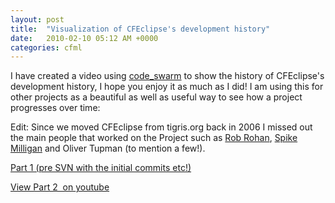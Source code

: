 ```yaml
---
layout: post
title:  "Visualization of CFEclipse's development history"
date:   2010-02-10 05:12 AM +0000
categories: cfml
---
```

<p>I have created a video using <a href="http://code.google.com/p/codeswarm/">code_swarm</a> to show the history of CFEclipse's development history, I hope you enjoy it as much as I did! I am using this for other projects as a beautiful as well as useful way to see how a project progresses over time:</p>
<p>Edit: Since we moved CFEclipse from tigris.org back in 2006 I missed out the main people that worked on the Project such as <a href="http://robrohan.com/">Rob Rohan</a>, <a href="http://www.yellowbadger.com/">Spike Milligan</a> and Oliver Tupman (to mention a few!). </p>
<p><a href="http://www.youtube.com/watch?v=KxMxVhcvWIQ">Part 1 (pre SVN with the initial commits etc!) </a></p>
<p><a href="http://www.youtube.com/watch?v=2adJuXuSrmU">View Part 2  on </a><a href="http://www.youtube.com/watch?v=2adJuXuSrmU">youtube</a></p>